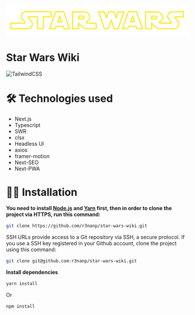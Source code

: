 <img src="./public/star.svg" />

# Star Wars Wiki

![TailwindCSS](https://img.shields.io/badge/tailwindcss-%2338B2AC.svg?style=for-the-badge&logo=tailwind-css&logoColor=white)

# 🛠 Technologies used

- Next.js
- Typescript
- SWR
- clsx
- Headless UI
- axios
- framer-motion
- Next-SEO
- Next-PWA

# 👷‍♂️ Installation

**You need to install [Node.js](https://nodejs.org/en/download/) and [Yarn](https://yarnpkg.com/) first, then in order to clone the project via HTTPS, run this command:**

```sh
git clone https://github.com/r3nanp/star-wars-wiki.git
```

SSH URLs provide access to a Git repository via SSH, a secure protocol. If you use a SSH key registered in your Github account, clone the project using this command:

```sh
git clone git@github.com:r3nanp/star-wars-wiki.git
```

**Install dependencies**

```sh
yarn install
```

Or

```sh
npm install
```
